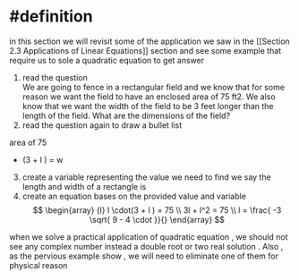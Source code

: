 # #definition 
in this section we will revisit some of the application we saw  in the [[Section 2.3 Applications of Linear Equations]] section and see  some example  that require us to sole  a quadratic equation to get answer 
1.  read the  question  
We are going to fence in a rectangular field and we know that for some reason we want the field to have an enclosed area of 75 ft2. We also know that we want the width of the field to be 3 feet longer than the length of the field. What are the dimensions of the field?
2.  read the question  again to draw a bullet  list 

area  of  75  
- (3  +  l ) = w 
3.  create a  variable representing the  value we need to find   we say  the length and width  of  a rectangle is 
4. create an equation bases on the provided value and  variable  
$$ \begin{array} {l}  
 l  \cdot(3  +  l )     =  75   \\
3l  +  l^2    = 75    \\
l   =   \frac{  -3 \sqrt{ 9 -  4 \cdot  }}{}
\end{array}   $$  



when  we  solve a practical   application  of   quadratic  equation  ,  we should not see any complex  number instead a double  root or two real solution  .  Also ,  as  the pervious example show  ,  we  will need to eliminate one of them  for  physical reason 